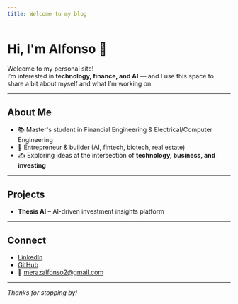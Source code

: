 ```yaml
---
title: Welcome to my blog
---
```


# Hi, I'm Alfonso 👋

Welcome to my personal site!  
I’m interested in **technology, finance, and AI** — and I use this space to share a bit about myself and what I’m working on.

---

## About Me
- 📚 Master's student in Financial Engineering & Electrical/Computer Engineering  
- 💼 Entrepreneur & builder (AI, fintech, biotech, real estate)  
- ✍️ Exploring ideas at the intersection of **technology, business, and investing**

---

## Projects
- **Thesis AI** – AI-driven investment insights platform

---

## Connect
- [LinkedIn](https://linkedin.com/in/alfonsodmeraz)  
- [GitHub](https://github.com/alfonsodmeraz)  
- 📧 merazalfonso2@gmail.com  

---

*Thanks for stopping by!*
